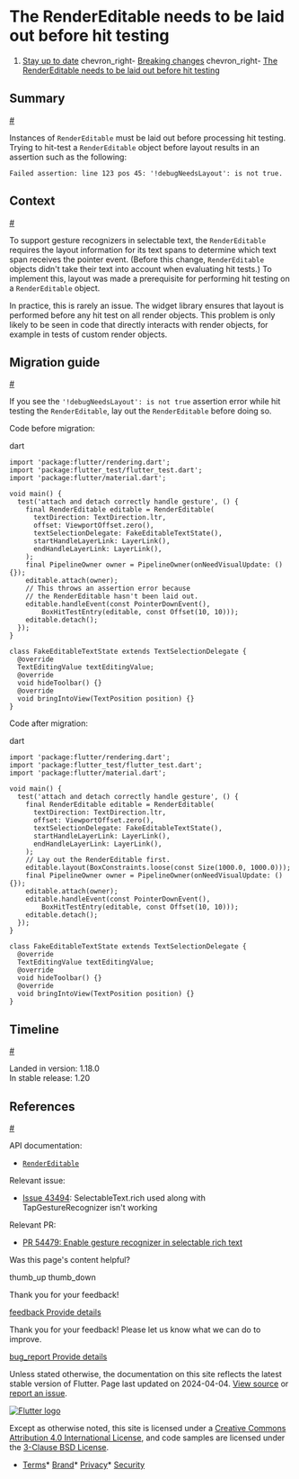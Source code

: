 The RenderEditable needs to be laid out before hit testing
==========================================================

1. [Stay up to date](/release) chevron\_right- [Breaking changes](/release/breaking-changes) chevron\_right- [The RenderEditable needs to be laid out before hit testing](/release/breaking-changes/rendereditable-layout-before-hit-test)

Summary
-------

[#](#summary)

Instances of `RenderEditable` must be laid out before processing hit testing. Trying to hit-test a `RenderEditable` object before layout results in an assertion such as the following:

```
Failed assertion: line 123 pos 45: '!debugNeedsLayout': is not true.
```

Context
-------

[#](#context)

To support gesture recognizers in selectable text, the `RenderEditable` requires the layout information for its text spans to determine which text span receives the pointer event. (Before this change, `RenderEditable` objects didn't take their text into account when evaluating hit tests.) To implement this, layout was made a prerequisite for performing hit testing on a `RenderEditable` object.

In practice, this is rarely an issue. The widget library ensures that layout is performed before any hit test on all render objects. This problem is only likely to be seen in code that directly interacts with render objects, for example in tests of custom render objects.

Migration guide
---------------

[#](#migration-guide)

If you see the `'!debugNeedsLayout': is not true` assertion error while hit testing the `RenderEditable`, lay out the `RenderEditable` before doing so.

Code before migration:

dart

```
import 'package:flutter/rendering.dart';
import 'package:flutter_test/flutter_test.dart';
import 'package:flutter/material.dart';

void main() {
  test('attach and detach correctly handle gesture', () {
    final RenderEditable editable = RenderEditable(
      textDirection: TextDirection.ltr,
      offset: ViewportOffset.zero(),
      textSelectionDelegate: FakeEditableTextState(),
      startHandleLayerLink: LayerLink(),
      endHandleLayerLink: LayerLink(),
    );
    final PipelineOwner owner = PipelineOwner(onNeedVisualUpdate: () {});
    editable.attach(owner);
    // This throws an assertion error because
    // the RenderEditable hasn't been laid out.
    editable.handleEvent(const PointerDownEvent(),
        BoxHitTestEntry(editable, const Offset(10, 10)));
    editable.detach();
  });
}

class FakeEditableTextState extends TextSelectionDelegate {
  @override
  TextEditingValue textEditingValue;
  @override
  void hideToolbar() {}
  @override
  void bringIntoView(TextPosition position) {}
}
```

Code after migration:

dart

```
import 'package:flutter/rendering.dart';
import 'package:flutter_test/flutter_test.dart';
import 'package:flutter/material.dart';

void main() {
  test('attach and detach correctly handle gesture', () {
    final RenderEditable editable = RenderEditable(
      textDirection: TextDirection.ltr,
      offset: ViewportOffset.zero(),
      textSelectionDelegate: FakeEditableTextState(),
      startHandleLayerLink: LayerLink(),
      endHandleLayerLink: LayerLink(),
    );
    // Lay out the RenderEditable first.
    editable.layout(BoxConstraints.loose(const Size(1000.0, 1000.0)));
    final PipelineOwner owner = PipelineOwner(onNeedVisualUpdate: () {});
    editable.attach(owner);
    editable.handleEvent(const PointerDownEvent(),
        BoxHitTestEntry(editable, const Offset(10, 10)));
    editable.detach();
  });
}

class FakeEditableTextState extends TextSelectionDelegate {
  @override
  TextEditingValue textEditingValue;
  @override
  void hideToolbar() {}
  @override
  void bringIntoView(TextPosition position) {}
}
```

Timeline
--------

[#](#timeline)

Landed in version: 1.18.0  
 In stable release: 1.20

References
----------

[#](#references)

API documentation:

* [`RenderEditable`](https://api.flutter.dev/flutter/rendering/RenderEditable-class.html)

Relevant issue:

* [Issue 43494](https://github.com/flutter/flutter/issues/43494): SelectableText.rich used along with TapGestureRecognizer isn't working

Relevant PR:

* [PR 54479: Enable gesture recognizer in selectable rich text](https://github.com/flutter/flutter/pull/54479)

Was this page's content helpful?

thumb\_up thumb\_down

Thank you for your feedback!

 [feedback Provide details](https://github.com/flutter/website/issues/new?template=1_page_issue.yml&&page-url=https://docs.flutter.dev/release/breaking-changes/rendereditable-layout-before-hit-test/&page-source=https://github.com/flutter/website/tree/main/src/content/release/breaking-changes/rendereditable-layout-before-hit-test.md)

Thank you for your feedback! Please let us know what we can do to improve.

 [bug\_report Provide details](https://github.com/flutter/website/issues/new?template=1_page_issue.yml&&page-url=https://docs.flutter.dev/release/breaking-changes/rendereditable-layout-before-hit-test/&page-source=https://github.com/flutter/website/tree/main/src/content/release/breaking-changes/rendereditable-layout-before-hit-test.md)

Unless stated otherwise, the documentation on this site reflects the latest stable version of Flutter. Page last updated on 2024-04-04. [View source](https://github.com/flutter/website/tree/main/src/content/release/breaking-changes/rendereditable-layout-before-hit-test.md) or [report an issue](https://github.com/flutter/website/issues/new?template=1_page_issue.yml&&page-url=https://docs.flutter.dev/release/breaking-changes/rendereditable-layout-before-hit-test/&page-source=https://github.com/flutter/website/tree/main/src/content/release/breaking-changes/rendereditable-layout-before-hit-test.md "Report an issue with this page").

[![Flutter logo](/assets/images/branding/flutter/logo+text/horizontal/white.svg)](https://flutter.dev)

Except as otherwise noted, this site is licensed under a [Creative Commons Attribution 4.0 International License](https://creativecommons.org/licenses/by/4.0/), and code samples are licensed under the [3-Clause BSD License](https://opensource.org/licenses/BSD-3-Clause).

* [Terms](/tos "Terms of use")* [Brand](/brand "Brand usage guidelines")* [Privacy](https://policies.google.com/privacy "Privacy policy")* [Security](/security "Security philosophy and practices")

   